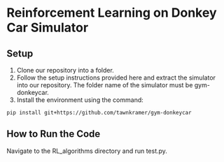# Reinforcement Learning on Donkey Car Simulator

## Setup

1. Clone our repository into a folder. 
2. Follow the setup instructions provided here and extract the simulator into our repository. The folder name of the simulator must be gym-donkeycar.
3. Install the environment using the command:
```
pip install git+https://github.com/tawnkramer/gym-donkeycar
```

## How to Run the Code
Navigate to the RL_algorithms directory and run test.py.